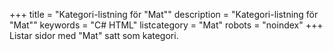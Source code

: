 +++
title = "Kategori-listning för \"Mat\""
description = "Kategori-listning för \"Mat\""
keywords = "C# HTML"
listcategory = "Mat"
robots = "noindex"
+++
Listar sidor med "Mat" satt som kategori.
